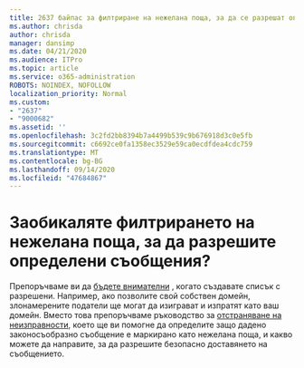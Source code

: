 ```yaml
---
title: 2637 байпас за филтриране на нежелана поща, за да се разрешат определени съобщения?
ms.author: chrisda
author: chrisda
manager: dansimp
ms.date: 04/21/2020
ms.audience: ITPro
ms.topic: article
ms.service: o365-administration
ROBOTS: NOINDEX, NOFOLLOW
localization_priority: Normal
ms.custom:
- "2637"
- "9000682"
ms.assetid: ''
ms.openlocfilehash: 3c2fd2bb8394b7a4499b539c9b676918d3c0e5fb
ms.sourcegitcommit: c6692ce0fa1358ec3529e59ca0ecdfdea4cdc759
ms.translationtype: MT
ms.contentlocale: bg-BG
ms.lasthandoff: 09/14/2020
ms.locfileid: "47684867"
---
```

# <a name="bypass-spam-filtering-to-allow-specific-messages"></a>Заобикаляте филтрирането на нежелана поща, за да разрешите определени съобщения?

Препоръчваме ви да [бъдете внимателни](https://docs.microsoft.com/exchange/troubleshoot/antispam/cautions-against-bypassing-spam-filters) , когато създавате списък с разрешени. Например, ако позволите свой собствен домейн, злонамерените податели ще могат да изиграват и изпратят като ваш домейн.  Вместо това препоръчваме ръководство за [отстраняване на неизправности](https://docs.microsoft.com/microsoft-365/security/office-365-security/anti-spam-protection), което ще ви помогне да определите защо дадено законосъобразно съобщение е маркирано като нежелана поща, и какво можете да направите, за да разрешите безопасно доставянето на съобщението.

